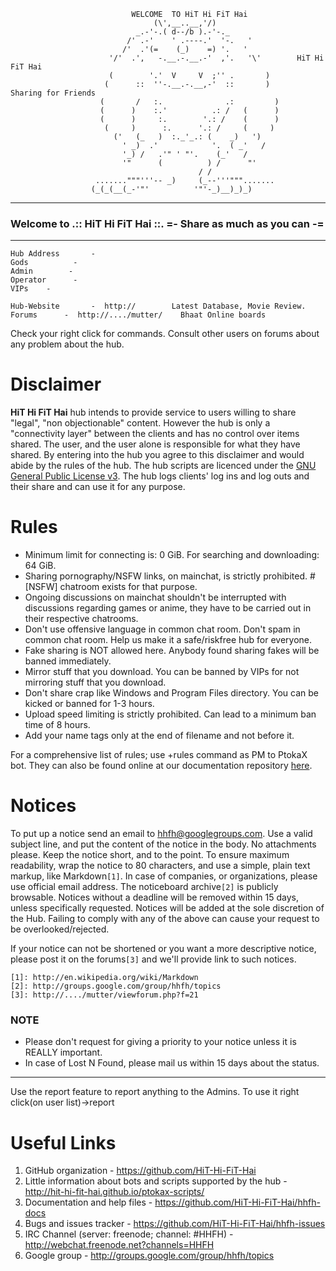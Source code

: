                                WELCOME  TO HiT Hi FiT Hai
                                    (\',__..__,'/)
                                _.-'-.( d--/b ).-'-._
                              /' .-'    ' .----.'  '-.   '
                             /'  .'(=    (_)    =) '.   '
                          '/'  .',   -.__.-.__.-'  ,'.   '\'        HiT Hi FiT Hai
                          (        '.'  V     V  ;'' .       )
                         (      ::  ''-.__.-.__,-'  ::       )      Sharing for Friends
                        (       /   :.              .:         )
                        (      )    :.'          .: /   (      )
                        (      )     :.        '.: /    (      )
                         (     )      :.      '.: /     (     )
                           ('   (_   )  :._'_.: (    _)   ')
                             ' _)  .'            '.  ( _'   /
                             '_) /   .'" ' "'.    (_'   /
                             '"      (          ) /      "'
                                              / /
                       ......."""'''-- _)     (_--'''""".......
                      (_(_(__(_-'"'          '"'-_)__)_)_)

--- --- --- --- --- --- --- --- --- --- --- --- --- --- --- --- --- --- --- --- --- --- --- ---
### Welcome to .:: HiT Hi FiT Hai ::.	   =- Share as much as you can -=
--- --- --- --- --- --- --- --- --- --- --- --- --- --- --- --- --- --- --- --- --- --- --- ---

	Hub Address       -
	Gods	      -
	Admin	     -
	Operator	  -
	VIPs	-

	Hub-Website       -  http://	    Latest Database, Movie Review.
	Forums	    -  http://..../mutter/    Bhaat Online boards

Check your right click for commands. Consult other users on forums about any problem about the hub.

Disclaimer
==========

**HiT Hi FiT Hai** hub intends to provide service to users willing to share "legal", "non objectionable"
content. However the hub is only a "connectivity layer" between the clients and has no control over
items shared. The user, and the user alone is responsible for what they have shared. By entering into
the hub you agree to this disclaimer and would abide by the rules of the hub. The hub scripts are
licenced under the [GNU General Public License v3][licence]. The hub logs clients' log ins and log outs and their share
and can use it for any purpose.

  [licence]: https://github.com/HiT-Hi-FiT-Hai/hhfh-docs/blob/master/LICENSE.txt

Rules
=====

* Minimum limit for connecting is: 0 GiB. For searching and downloading: 64 GiB.
* Sharing pornography/NSFW links, on mainchat, is strictly prohibited. #[NSFW] chatroom exists for
 that purpose.
* Ongoing discussions on mainchat shouldn't be interrupted with discussions regarding games or anime,
 they have to be carried out in their respective chatrooms.
* Don't use offensive language in common chat room. Don't spam in common chat room. Help us make it a
 safe/riskfree hub for everyone.
* Fake sharing is NOT allowed here. Anybody found sharing fakes will be banned immediately.
* Mirror stuff that you download. You can be banned by VIPs for not mirroring stuff that you download.
* Don't share crap like Windows and Program Files directory. You can be kicked or banned for 1-3 hours.
* Upload speed limiting is strictly prohibited. Can lead to a minimum ban time of 8 hours.
* Add your name tags only at the end of filename and not before it.

For a comprehensive list of rules; use +rules command as PM to PtokaX bot. They can also be found online at
our documentation repository [here][rules].

  [rules]: https://github.com/HiT-Hi-FiT-Hai/hhfh-docs/blob/master/rules.md

Notices
=====

To put up a notice send an email to hhfh@googlegroups.com. Use a valid subject line, and put the content
of the notice in the body. No attachments please. Keep the notice short, and to the point. To ensure
maximum readability, wrap the notice to 80 characters, and use a simple, plain text markup, like Markdown`[1]`.
In case of companies, or organizations, please use official email address. The noticeboard archive`[2]` is
publicly browsable. Notices without a deadline will be removed within 15 days, unless specifically requested.
Notices will be added at the sole discretion of the Hub. Failing to comply with any of the above can cause
your request to be overlooked/rejected.

If your notice can not be shortened or you want a more descriptive notice, please post it on the
forums`[3]` and we'll provide link to such notices.

	[1]: http://en.wikipedia.org/wiki/Markdown
	[2]: http://groups.google.com/group/hhfh/topics
	[3]: http://..../mutter/viewforum.php?f=21

### NOTE

* Please don't request for giving a priority to your notice unless it is REALLY important.
* In case of Lost N Found, please mail us within 15 days about the status.

--- --- --- --- --- --- --- --- --- --- --- --- --- --- --- --- --- --- --- --- --- --- ---

Use the report feature to report anything to the Admins. To use it right click(on user list)->report

Useful Links
========


1. GitHub organization - https://github.com/HiT-Hi-FiT-Hai
2. Little information about bots and scripts supported by the hub - http://hit-hi-fit-hai.github.io/ptokax-scripts/
3. Documentation and help files - https://github.com/HiT-Hi-FiT-Hai/hhfh-docs
4. Bugs and issues tracker - https://github.com/HiT-Hi-FiT-Hai/hhfh-issues
5. IRC Channel (server: freenode; channel: #HHFH) - http://webchat.freenode.net?channels=HHFH
6. Google group - http://groups.google.com/group/hhfh/topics
